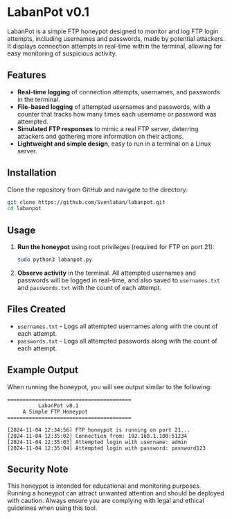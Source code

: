 
# LabanPot v0.1

LabanPot is a simple FTP honeypot designed to monitor and log FTP login attempts, including usernames and passwords, made by potential attackers. It displays connection attempts in real-time within the terminal, allowing for easy monitoring of suspicious activity.

## Features

- **Real-time logging** of connection attempts, usernames, and passwords in the terminal.
- **File-based logging** of attempted usernames and passwords, with a counter that tracks how many times each username or password was attempted.
- **Simulated FTP responses** to mimic a real FTP server, deterring attackers and gathering more information on their actions.
- **Lightweight and simple design**, easy to run in a terminal on a Linux server.

## Installation

Clone the repository from GitHub and navigate to the directory:

```bash
git clone https://github.com/Svenlaban/labanpot.git
cd labanpot
```

## Usage

1. **Run the honeypot** using root privileges (required for FTP on port 21):
   ```bash
   sudo python3 labanpot.py
   ```
2. **Observe activity** in the terminal. All attempted usernames and passwords will be logged in real-time, and also saved to `usernames.txt` and `passwords.txt` with the count of each attempt.

## Files Created

- `usernames.txt` - Logs all attempted usernames along with the count of each attempt.
- `passwords.txt` - Logs all attempted passwords along with the count of each attempt.

## Example Output

When running the honeypot, you will see output similar to the following:
```
========================================
          LabanPot v0.1
     A Simple FTP Honeypot
========================================

[2024-11-04 12:34:56] FTP honeypot is running on port 21...
[2024-11-04 12:35:02] Connection from: 192.168.1.100:51234
[2024-11-04 12:35:03] Attempted login with username: admin
[2024-11-04 12:35:04] Attempted login with password: password123
```

## Security Note

This honeypot is intended for educational and monitoring purposes. Running a honeypot can attract unwanted attention and should be deployed with caution. Always ensure you are complying with legal and ethical guidelines when using this tool.
